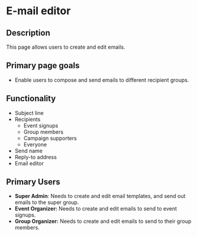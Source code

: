 # E-mail editor

## Description

This page allows users to create and edit emails.

## Primary page goals

- Enable users to compose and send emails to different recipient groups.

## Functionality

- Subject line
- Recipients
  - Event signups
  - Group members
  - Campaign supporters
  - Everyone
- Send name
- Reply-to address
- Email editor

## Primary Users

- **Super Admin**: Needs to create and edit email templates, and send out emails to the super group.
- **Event Organizer:** Needs to create and edit emails to send to event signups.
- **Group Organizer:** Needs to create and edit emails to send to their group members.
